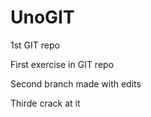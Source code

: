 # UnoGIT
1st GIT repo

First exercise in GIT repo

Second branch made with edits

Thirde crack at it
